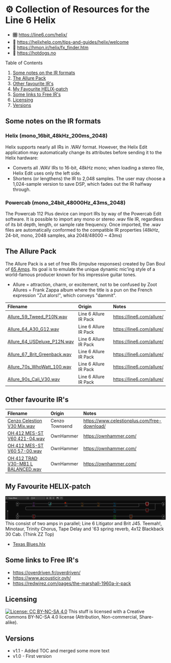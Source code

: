 # :gear: Collection of Resources for the Line 6 Helix
- :control_knobs: https://line6.com/helix/
- :wrench: https://helixhelp.com/tips-and-guides/helix/welcome
- :memo: https://hmon.ir/helix/fx_finder.htm
- :hotdog: https://hotdogs.no

Table of Contents
1. [Some notes on the IR formats](#some-notes-on-the-ir-formats)
2. [The Allure Pack](#the-allure-pack)
3. [Other favourite IR's](#other-favourite-irs)
4. [My Favourite HELIX-patch](#my-favourite-helix-patch)
5. [Some links to Free IR's](#some-links-to-free-irs)
6. [Licensing](#licensing)
7. [Versions](#versions)

## Some notes on the IR formats
### Helix (mono_16bit_48kHz_200ms_2048)
Helix supports nearly all IRs in .WAV format. However, the Helix Edit application may automatically change its attributes before sending it to the Helix hardware:
* Converts all .WAV IRs to 16-bit, 48kHz mono; when loading a stereo file, Helix Edit uses only the left side.
* Shortens (or lengthens) the IR to 2,048 samples. The user may choose a 1,024-sample version to save DSP, which fades out the IR halfway through.

### Powercab (mono_24bit_48000Hz_43ms_2048)
The Powercab 112 Plus device can import IRs by way of the Powercab Edit software.
It is possible to import any mono or stereo .wav file IR, regardless of its bit depth, length, or sample rate frequency.
Once imported, the .wav files are automatically conformed to the compatible IR properties (48kHz, 24-bit, mono, 2048 samples, aka 2048/48000 ~ 43ms)

## The Allure Pack 
The Allure Pack is a set of free IRs (impulse responses) created by Dan Boul of [65 Amps](http://65amps.com). Its goal is to emulate the unique dynamic mic’ing style of a world-famous producer known for his impressive guitar tones.
* Allure = attraction, charm, or excitement, not to be confused by Zoot Allures = Frank Zappa album where the title is a pun on the French expression "Zut alors!", which conveys "dammit".

| Filename                                                                             | Origin                    | Notes                                          | 
| :--                                                                                  | :--                       | :--                                            | 
| [Allure_59_Tweed_P10N.wav](./Allure_59_Tweed_P10N.wav)                               | Line 6 Allure IR Pack     | https://line6.com/allure/                      |
| [Allure_64_A30_G12.wav](./Allure_64_A30_G12.wav)                                     | Line 6 Allure IR Pack     | https://line6.com/allure/                      | 
| [Allure_64_USDeluxe_P12N.wav](./Allure_64_USDeluxe_P12N.wav)                         | Line 6 Allure IR Pack     | https://line6.com/allure/                      | 
| [Allure_67_Brit_Greenback.wav](./Allure_67_Brit_Greenback.wav)                       | Line 6 Allure IR Pack     | https://line6.com/allure/                      | 
| [Allure_70s_WhoWatt_100.wav](./Allure_70s_WhoWatt_100.wav)                           | Line 6 Allure IR Pack     | https://line6.com/allure/                      | 
| [Allure_90s_Cali_V30.wav](./Allure_90s_Cali_V30.wav)                                 | Line 6 Allure IR Pack     | https://line6.com/allure/                      | 

## Other favourite IR's
| Filename                                                                             | Origin                    | Notes                                          | 
| :--                                                                                  | :--                       | :--                                            | 
| [Cenzo Celestion V30 Mix.wav](./Cenzo%20Celestion%20V30%20Mix.wav)                   | Cenzo Townsend            | https://www.celestionplus.com/free-download/   | 
| [OH 412 MES-ST V60 421-04.wav](./OH%20412%20MES-ST%20V60%20421-04.wav)               | OwnHammer                 | https://ownhammer.com/                         |
| [OH 412 MES-ST V60 57-00.wav](./OH%20412%20MES-ST%20V60%2057-00.wav)                 | OwnHammer                 | https://ownhammer.com/                         | 
| [OH 412 TRAD V30-MB1 L BALANCED.wav](./OH%20412%20TRAD%20V30-MB1%20L%20BALANCED.wav) | OwnHammer                 | https://ownhammer.com/                         | 

 
## My Favourite HELIX-patch
![Texas Blues](./Texas_Blues.png)
This consist of two amps in parallel; Line 6 Litigator and Brit J45. Teemah!, Minotaur, Trinity Chorus, Tape Delay and '63 spring reverb, 4x12 Blackback 30 Cab. (Think ZZ Top)
* [Texas Blues.hlx](./Texas%20Blues.hlx)  

## Some links to Free IR's
* https://overdriven.fr/overdriven/
* https://www.acousticir.ovh/
* https://redwirez.com/pages/the-marshall-1960a-ir-pack

## Licensing
[![License: CC BY-NC-SA 4.0](https://licensebuttons.net/l/by-nc-sa/4.0/80x15.png)](https://creativecommons.org/licenses/by-nc-sa/4.0/)
This stuff is licensed with a Creative Commons BY-NC-SA 4.0 license (Attribution, Non-commercial, Share-alike).
 
## Versions
* v1.1 - Added TOC and merged some more text
* v1.0 - First version
